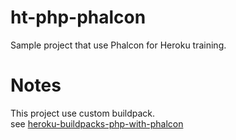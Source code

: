 ht-php-phalcon
==================

Sample project that use Phalcon for Heroku training.

Notes
==================

This project use custom buildpack.  
see [heroku-buildpacks-php-with-phalcon](https://github.com/elct9620/heroku-buildpacks-php-with-phalcon)
